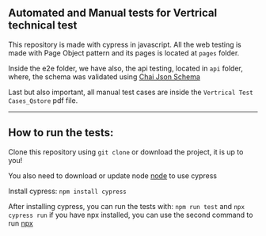 ## Automated and Manual tests for Vertrical technical test

This repository is made with cypress in javascript.
All the web testing is made with Page Object pattern and its pages is located at `pages` folder.

Inside the e2e folder, we have also, the api testing, located in `api` folder, where, the schema was validated using [Chai Json Schema](https://www.chaijs.com/plugins/chai-json-schema/)

Last but also important, all manual test cases are inside the `Vertrical Test Cases_Qstore` pdf file.

---

## How to run the tests:

Clone this repository using `git clone` or download the project, it is up to you!

You also need to download or update node [node](https://nodejs.org/en/download) to use cypress

Install cypress:
`npm install cypress`

After installing cypress, you can run the tests with:
`npm run test` and `npx cypress run` if you have npx installed, you can use the second command to run [npx](https://www.npmjs.com/package/npx)
